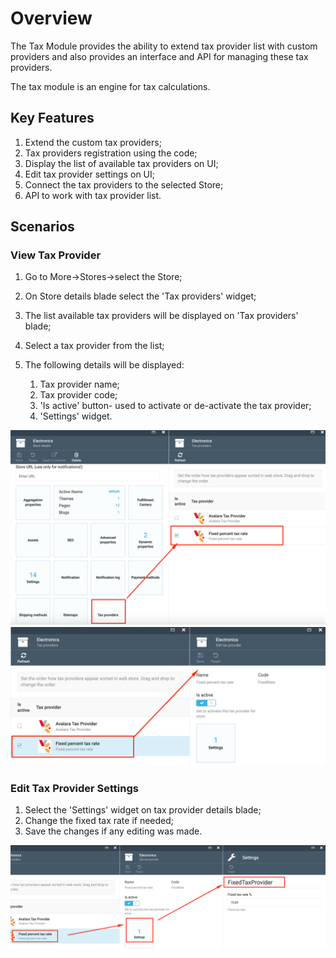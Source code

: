 # Overview

The Tax Module provides the ability to extend tax provider list with custom providers and also provides an interface and API for managing these tax providers.

The tax module is an engine for tax calculations.

## Key Features

1. Extend the custom tax providers;
1. Tax providers registration using the code;
1. Display the list of available tax providers on UI;
1. Edit tax provider settings on UI;
1. Connect the tax providers to the selected Store;
1. API to work with tax provider list.

## Scenarios

### View Tax Provider

1. Go to More->Stores->select the Store;
1. On Store details blade select the 'Tax providers' widget;
1. The list available tax providers will be displayed on 'Tax providers' blade;
1. Select a tax provider from the list;
1. The following details will be displayed:

     1. Tax provider name;
     1. Tax provider code;
     1. 'Is active' button- used to activate or de-activate the tax provider;
     1. 'Settings' widget.

![Tax providers](media/screen-tax-providers.png)
![Tax providers details](media/screen-tax-provider-details.png)

### Edit Tax Provider Settings

1. Select the 'Settings' widget on tax provider details blade;
1. Change the fixed tax rate if needed;
1. Save the changes if any editing was made.

![Tax provider settings](media/screen-tax-provider-settings.png)
